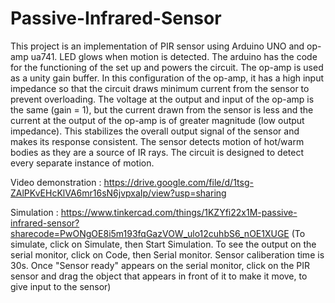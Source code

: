 # Passive-Infrared-Sensor

This project is an implementation of PIR sensor using Arduino UNO and op-amp ua741. LED glows when motion is detected. The arduino has the code for the functioning of the set up and powers the circuit. The op-amp is used as a
unity gain buffer. In this configuration of the op-amp, it has a high input impedance so that the circuit draws minimum current from the sensor to prevent overloading. The voltage at the 
output and input of the op-amp is the same (gain = 1), but the current drawn from the sensor is less and the current at the output of the op-amp is of greater magnitude (low output impedance).
This stabilizes the overall output signal of the sensor and makes its response consistent. The sensor detects motion of hot/warm bodies as they are a source of IR rays. The circuit is designed
to detect every separate instance of motion.

Video demonstration : https://drive.google.com/file/d/1tsg-ZAlPKvEHcKlVA6mr16sN6jvpxaIp/view?usp=sharing

Simulation : https://www.tinkercad.com/things/1KZYfi22x1M-passive-infrared-sensor?sharecode=PwONgOE8i5m193fqGazVOW_ulo12cuhbS6_nOE1XUGE
(To simulate, click on Simulate, then Start Simulation. To see the output on the serial monitor, click on Code, then Serial monitor. Sensor caliberation time is 30s. Once "Sensor ready" appears on the serial monitor, click on the PIR sensor and drag the object that appears in front of it to make it move, to give input to the sensor)
